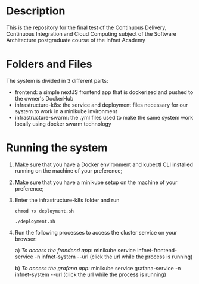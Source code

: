 # Description

This is the repository for the final test of the Continuous Delivery, Continuous Integration and Cloud Computing subject of the Software Architecture postgraduate course of the Infnet Academy

# Folders and Files

The system is divided in 3 different parts:

- frontend: a simple nextJS frontend app that is dockerized and pushed to the owner's DockerHub
- infrastructure-k8s: the service and deployment files necessary for our system to work in a minikube invironment
- infrastructure-swarm: the .yml files used to make the same system work locally using docker swarm technology

# Running the system

1. Make sure that you have a Docker environment and kubectl CLI installed running on the machine of your preference;

2. Make sure that you have a minikube setup on the machine of your preference;

3. Enter the infrastructure-k8s folder and run

   `chmod +x deployment.sh`

   `./deployment.sh`

4. Run the following processes to access the cluster service on your browser:

   a) _To access the frondend app:_ minikube service infnet-frontend-service -n infnet-system --url (click the url while the process is running)

   b) _To access the grafana app:_ minikube service grafana-service -n infnet-system --url (click the url while the process is running)
